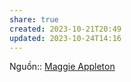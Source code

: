 ```yaml
---
share: true
created: 2023-10-21T20:49
updated: 2023-10-24T14:16
---
```

Nguồn:: [Maggie Appleton](Maggie%20Appleton.md#)